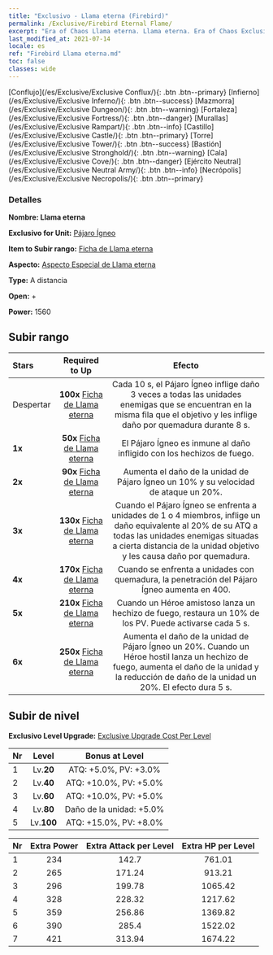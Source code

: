 ```yaml
---
title: "Exclusivo - Llama eterna (Firebird)"
permalink: /Exclusive/Firebird Eternal Flame/
excerpt: "Era of Chaos Llama eterna. Llama eterna. Era of Chaos Exclusivo Llama eterna. Pájaro Ígneo Exclusivo."
last_modified_at: 2021-07-14
locale: es
ref: "Firebird Llama eterna.md"
toc: false
classes: wide
---
```

 [Conflujo](/es/Exclusive/Exclusive Conflux/){: .btn .btn--primary} [Infierno](/es/Exclusive/Exclusive Inferno/){: .btn .btn--success} [Mazmorra](/es/Exclusive/Exclusive Dungeon/){: .btn .btn--warning} [Fortaleza](/es/Exclusive/Exclusive Fortress/){: .btn .btn--danger} [Murallas](/es/Exclusive/Exclusive Rampart/){: .btn .btn--info} [Castillo](/es/Exclusive/Exclusive Castle/){: .btn .btn--primary} [Torre](/es/Exclusive/Exclusive Tower/){: .btn .btn--success} [Bastión](/es/Exclusive/Exclusive Stronghold/){: .btn .btn--warning} [Cala](/es/Exclusive/Exclusive Cove/){: .btn .btn--danger} [Ejército Neutral](/es/Exclusive/Exclusive Neutral Army/){: .btn .btn--info} [Necrópolis](/es/Exclusive/Exclusive Necropolis/){: .btn .btn--primary} 

### Detalles
 **Nombre: Llama eterna** 

 **Exclusivo for Unit:** [Pájaro Ígneo](/es/units/Firebird/) 

 **Item to Subir rango:** [Ficha de Llama eterna](/ItemsES/con_1001/)

 **Aspecto:** [Aspecto Especial de Llama eterna](/ItemsES/con_669/)

 **Type:** A distancia

 **Open:** +

 **Power:** 1560

## Subir rango

  |     Stars    |  Required to Up | Efecto |
  |:-------------|:---------------:|:---------------:|
  |  Despertar  | **100x** [Ficha de Llama eterna](/ItemsES/con_1001/) | <Tierra en llamas> Cada 10 s, el Pájaro Ígneo inflige daño 3 veces a todas las unidades enemigas que se encuentran en la misma fila que el objetivo y les inflige daño por quemadura durante 8 s. |
  | **1x** <i class="fas fa-star"/> | **50x** [Ficha de Llama eterna](/ItemsES/con_1001/) | El Pájaro Ígneo es inmune al daño infligido con los hechizos de fuego. |
  | **2x** <i class="fas fa-star"/> | **90x** [Ficha de Llama eterna](/ItemsES/con_1001/) | Aumenta el daño de la unidad de Pájaro Ígneo un 10% y su velocidad de ataque un 20%. |
  | **3x** <i class="fas fa-star"/> | **130x** [Ficha de Llama eterna](/ItemsES/con_1001/) | Cuando el Pájaro Ígneo se enfrenta a unidades de 1 o 4 miembros, inflige un daño equivalente al 20% de su ATQ a todas las unidades enemigas situadas a cierta distancia de la unidad objetivo y les causa daño por quemadura. |
  | **4x** <i class="fas fa-star"/> | **170x** [Ficha de Llama eterna](/ItemsES/con_1001/) | Cuando se enfrenta a unidades con quemadura, la penetración del Pájaro Ígneo aumenta en 400. |
  | **5x** <i class="fas fa-star"/> | **210x** [Ficha de Llama eterna](/ItemsES/con_1001/) | Cuando un Héroe amistoso lanza un hechizo de fuego, restaura un 10% de los PV. Puede activarse cada 5 s. |
  | **6x** <i class="fas fa-star"/> | **250x** [Ficha de Llama eterna](/ItemsES/con_1001/) | Aumenta el daño de la unidad de Pájaro Ígneo un 20%. Cuando un Héroe hostil lanza un hechizo de fuego, aumenta el daño de la unidad y la reducción de daño de la unidad un 20%. El efecto dura 5 s. |


## Subir de nivel
 **Exclusivo Level Upgrade:** [Exclusive Upgrade Cost Per Level](/Exclusive/ExclusiveUpgradeCostPerLevel/)

  |  Nr  |   Level  | Bonus at Level |
  |:-----|:--------:|:--------------:|
  | 1 | Lv.**20** | ATQ: +5.0%, PV: +3.0% |
  | 2 | Lv.**40** | ATQ: +10.0%, PV: +5.0% |
  | 3 | Lv.**60** | ATQ: +10.0%, PV: +5.0% |
  | 4 | Lv.**80** | Daño de la unidad: +5.0% |
  | 5 | Lv.**100** | ATQ: +15.0%, PV: +8.0% |


  |  Nr  |  Extra Power | Extra Attack per Level | Extra HP per Level |
  |:-----|:--------:|:--------:|:--------:|
  | 1 | 234 | 142.7 | 761.01 |
  | 2 | 265 | 171.24 | 913.21 |
  | 3 | 296 | 199.78 | 1065.42 |
  | 4 | 328 | 228.32 | 1217.62 |
  | 5 | 359 | 256.86 | 1369.82 |
  | 6 | 390 | 285.4 | 1522.02 |
  | 7 | 421 | 313.94 | 1674.22 |


